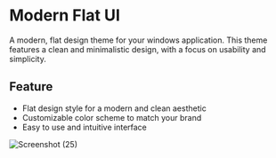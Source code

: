 # Modern Flat UI

A modern, flat design theme for your windows application. This theme features a clean and minimalistic design, with a focus on usability and simplicity.

## Feature

- Flat design style for a modern and clean aesthetic
- Customizable color scheme to match your brand
- Easy to use and intuitive interface


![Screenshot (25)](https://user-images.githubusercontent.com/64166663/209445525-20ab4ed5-8411-4b26-b3b6-b5f9289afff3.png)

